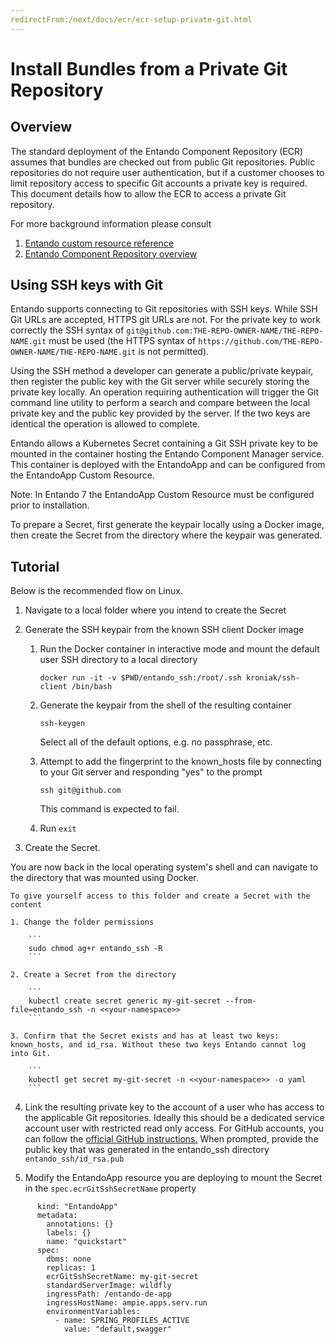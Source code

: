 ```yaml
---
redirectFrom:/next/docs/ecr/ecr-setup-private-git.html
---
```

# Install Bundles from a Private Git Repository

## Overview
The standard deployment of the Entando Component Repository (ECR) assumes that bundles are checked out from public Git repositories. Public repositories do not require user authentication, but if a customer chooses to limit repository access to specific Git accounts a private key is required. This document details how to allow the ECR to access a private Git repository.

For more background information please consult
1. [Entando custom resource reference](../../docs/concepts/custom-resources.md)
2. [Entando Component Repository overview](../../docs/ecr/ecr-overview.md)

## Using SSH keys with Git
Entando supports connecting to Git repositories with SSH keys. While SSH Git URLs are accepted, HTTPS git URLs are not. For the private key to work correctly the SSH syntax of `git@github.com:THE-REPO-OWNER-NAME/THE-REPO-NAME.git` must be used (the HTTPS syntax of `https://github.com/THE-REPO-OWNER-NAME/THE-REPO-NAME.git` is not permitted).

Using the SSH method a developer can generate a public/private keypair, then register the public key with the Git server while securely storing the private key locally. An operation requiring authentication will trigger the Git command line utility to perform a search and compare between the local private key and the public key provided by the server. If the two keys are identical the operation is allowed to complete.

Entando allows a Kubernetes Secret containing a Git SSH private key to be mounted in the container hosting the Entando Component Manager service. This container is deployed with the EntandoApp and can be configured from the EntandoApp Custom Resource. 

Note: In Entando 7 the EntandoApp Custom Resource must be configured prior to installation.

To prepare a Secret, first generate the keypair locally using a Docker image, then create the Secret from the directory where the keypair was generated.

## Tutorial
Below is the recommended flow on Linux.

1. Navigate to a local folder where you intend to create the Secret

2. Generate the SSH keypair from the known SSH client Docker image

    1. Run the Docker container in interactive mode and mount the default user SSH directory to a local directory

         ```
         docker run -it -v $PWD/entando_ssh:/root/.ssh kroniak/ssh-client /bin/bash 
         ```

    2. Generate the keypair from the shell of the resulting container

        ```
        ssh-keygen
        ```

        Select all of the default options, e.g. no passphrase, etc.

    3. Attempt to add the fingerprint to the known_hosts file by connecting to your Git server and responding "yes" to the prompt

        ```
        ssh git@github.com
        ```

        This command is expected to fail.

    4. Run `exit`

3. Create the Secret. 

You are now back in the local operating system's shell and can navigate to the directory that was mounted using Docker.
    
    To give yourself access to this folder and create a Secret with the content

    1. Change the folder permissions
    
        ```
        sudo chmod ag+r entando_ssh -R
        ```
        
    2. Create a Secret from the directory
    
        ```
        kubectl create secret generic my-git-secret --from-file=entando_ssh -n <<your-namespace>>
        ```
        
    3. Confirm that the Secret exists and has at least two keys: known_hosts, and id_rsa. Without these two keys Entando cannot log into Git.
        
        ```
        kubectl get secret my-git-secret -n <<your-namespace>> -o yaml
        ```

4. Link the resulting private key to the account of a user who has access to the applicable Git repositories. Ideally
this should be a dedicated service account user with restricted read only access. For GitHub
accounts, you can follow the [official GitHub instructions.](https://docs.github.com/en/free-pro-team@latest/github/authenticating-to-github/adding-a-new-ssh-key-to-your-github-account)
When prompted, provide the public key that was generated in the entando_ssh directory
```entando_ssh/id_rsa.pub```   

5. Modify the EntandoApp resource you are deploying to mount the Secret in the `spec.ecrGitSshSecretName` property
```   
      kind: "EntandoApp"
      metadata:
        annotations: {}
        labels: {}
        name: "quickstart"
      spec:
        dbms: none
        replicas: 1
        ecrGitSshSecretName: my-git-secret
        standardServerImage: wildfly
        ingressPath: /entando-de-app
        ingressHostName: ampie.apps.serv.run
        environmentVariables:
          - name: SPRING_PROFILES_ACTIVE
            value: "default,swagger"
```
